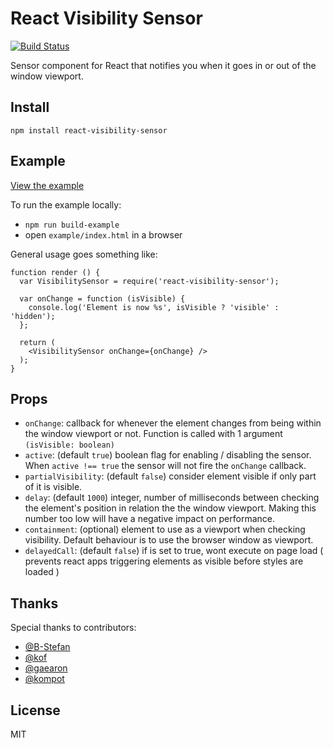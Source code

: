 React Visibility Sensor
====

[![Build Status](https://secure.travis-ci.org/joshwnj/react-visibility-sensor.png)](http://travis-ci.org/joshwnj/react-visibility-sensor)

Sensor component for React that notifies you when it goes in or out of the window viewport.

Install
----

`npm install react-visibility-sensor`


Example
----

[View the example](https://joshwnj.github.io/react-visibility-sensor/)

To run the example locally:

- `npm run build-example`
- open `example/index.html` in a browser

General usage goes something like:

```
function render () {
  var VisibilitySensor = require('react-visibility-sensor');

  var onChange = function (isVisible) {
    console.log('Element is now %s', isVisible ? 'visible' : 'hidden');
  };

  return (
    <VisibilitySensor onChange={onChange} />
  );
}
```


Props
----

- `onChange`: callback for whenever the element changes from being within the window viewport or not. Function is called with 1 argument `(isVisible: boolean)`
- `active`: (default `true`) boolean flag for enabling / disabling the sensor.  When `active !== true` the sensor will not fire the `onChange` callback.
- `partialVisibility`: (default `false`) consider element visible if only part of it is visible.
- `delay`: (default `1000`) integer, number of milliseconds between checking the element's position in relation the the window viewport. Making this number too low will have a negative impact on performance.
- `containment`: (optional) element to use as a viewport when checking visibility. Default behaviour is to use the browser window as viewport.
- `delayedCall`: (default `false`) if is set to true, wont execute on page load ( prevents react apps triggering elements as visible before styles are loaded )

Thanks
----

Special thanks to contributors:

- [@B-Stefan](https://github.com/B-Stefan)
- [@kof](https://github.com/kof)
- [@gaearon](https://github.com/gaearon)
- [@kompot](https://github.com/kompot)

License
----

MIT
